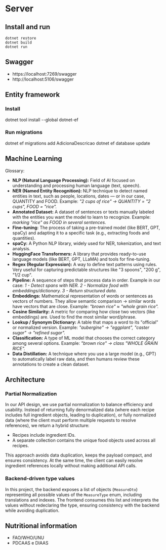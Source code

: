 # Server

## Install and run

```
dotnet restore
dotnet build
dotnet run
```

## Swagger

- https://localhost:7269/swagger
- http://localhost:5106/swagger

## Entity framework

### Install

dotnet tool install --global dotnet-ef

### Run migrations

dotnet ef migrations add AdicionaDescricao
dotnet ef database update

## Machine Learning

Glossary:

- **NLP (Natural Language Processing):** Field of AI focused on understanding and processing human language (text, speech).
- **NER (Named Entity Recognition):** NLP technique to detect named entities in text, such as people, locations, dates — or in our case, QUANTITY and FOOD. Example: _"2 cups of rice" → QUANTITY = "2 cups", FOOD = "rice"._
- **Annotated Dataset:** A dataset of sentences or texts manually labeled with the entities you want the model to learn to recognize. Example: _marking "rice" as FOOD in several sentences._
- **Fine-tuning:** The process of taking a pre-trained model (like BERT, GPT, spaCy) and adapting it to a specific task (e.g., extracting foods and quantities).
- **spaCy:** A Python NLP library, widely used for NER, tokenization, and text analysis.
- **HuggingFace Transformers:** A library that provides ready-to-use language models (like BERT, GPT, LLaMA) and tools for fine-tuning.
- **Regex (Regular Expression):** A way to define text patterns using rules. Very useful for capturing predictable structures like "3 spoons", "200 g", "1/2 cup".
- **Pipeline:** A sequence of steps that process data in order. Example in our case: _1 - Detect spans with NER. 2 - Normalize food with embeddings/dictionary. 3 - Return structured data._
- **Embeddings:** Mathematical representation of words or sentences as vectors of numbers. They allow semantic comparison → similar words have vectors that are close. Example: _"brown rice" ≈ "whole grain rice"._
- **Cosine Similarity:** A metric for comparing how close two vectors (like embeddings) are. Used to find the most similar word/phrase.
- **Lookup / Synonym Dictionary:** A table that maps a word to its "official" or normalized version. Example: _"aubergine" → "eggplant", "caster sugar" → "refined sugar"._
- **Classification:** A type of ML model that chooses the correct category among several options. Example: _"brown rice" → class "WHOLE GRAIN RICE"._
- **Data Distillation:** A technique where you use a large model (e.g., GPT) to automatically label raw data, and then humans review these annotations to create a clean dataset.

## Architecture

### Partial Normalization

In our API design, we use partial normalization to balance efficiency and usability. Instead of returning fully denormalized data (where each recipe includes full ingredient objects, leading to duplication), or fully normalized data (where the client must perform multiple requests to resolve references), we return a hybrid structure:

- Recipes include ingredient IDs.
- A separate collection contains the unique food objects used across all recipes.

This approach avoids data duplication, keeps the payload compact, and ensures consistency. At the same time, the client can easily resolve ingredient references locally without making additional API calls.

### Backend-driven type values

In this project, the backend exposes a list of objects (`MeasureDto`) representing all possible values of the `MeasureType` enum, including translations and indexes.
The frontend consumes this list and interprets the values without redeclaring the type, ensuring consistency with the backend while avoiding duplication.

## Nutritional information

- FAO/WHO/UNU
- PDCAAS e DIAAS
